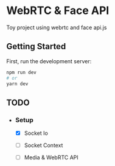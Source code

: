 # WebRTC & Face API
Toy project using webrtc and face api.js

## Getting Started

First, run the development server:

```bash
npm run dev
# or
yarn dev
```


## TODO 

- ### Setup 
  - [x]  Socket Io
  - [ ]  Socket Context 
  - [ ]  Media & WebRTC API


